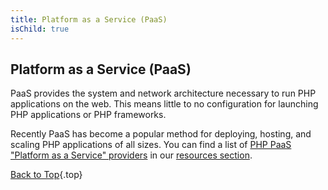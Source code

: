 ```yaml
---
title: Platform as a Service (PaaS)
isChild: true
---
```


## Platform as a Service (PaaS) 

PaaS provides the system and network architecture necessary to run PHP applications on the web. This means little to no 
configuration for launching PHP applications or PHP frameworks. 

Recently PaaS has become a popular method for deploying, hosting, and scaling PHP applications of all sizes. You can 
find a list of [PHP PaaS "Platform as a Service" providers](#php_paas_providers) in our [resources section](#resources). 

[Back to Top](#top){.top}
